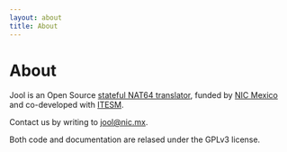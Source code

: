 ```yaml
---
layout: about
title: About
---
```


# About

Jool is an Open Source [stateful NAT64 translator](intro.html), funded by <a href="http://nicmexico.mx/" target="_blank">NIC Mexico</a> and co-developed with <a href="http://www.itesm.mx/" target="_blank">ITESM</a>.

Contact us by writing to [jool@nic.mx](mailto:jool@nic.mx).

Both code and documentation are relased under the GPLv3 license.

